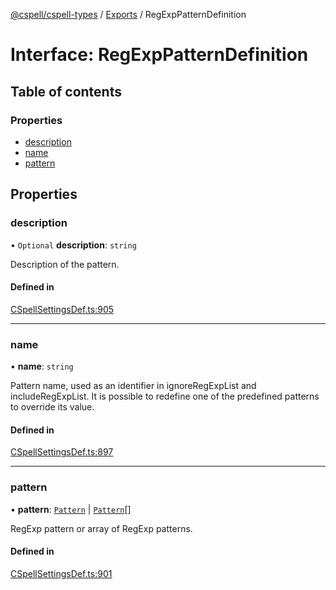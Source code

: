 [@cspell/cspell-types](../README.md) / [Exports](../modules.md) / RegExpPatternDefinition

# Interface: RegExpPatternDefinition

## Table of contents

### Properties

- [description](RegExpPatternDefinition.md#description)
- [name](RegExpPatternDefinition.md#name)
- [pattern](RegExpPatternDefinition.md#pattern)

## Properties

### description

• `Optional` **description**: `string`

Description of the pattern.

#### Defined in

[CSpellSettingsDef.ts:905](https://github.com/streetsidesoftware/cspell/blob/b1f296d/packages/cspell-types/src/CSpellSettingsDef.ts#L905)

___

### name

• **name**: `string`

Pattern name, used as an identifier in ignoreRegExpList and includeRegExpList.
It is possible to redefine one of the predefined patterns to override its value.

#### Defined in

[CSpellSettingsDef.ts:897](https://github.com/streetsidesoftware/cspell/blob/b1f296d/packages/cspell-types/src/CSpellSettingsDef.ts#L897)

___

### pattern

• **pattern**: [`Pattern`](../modules.md#pattern) \| [`Pattern`](../modules.md#pattern)[]

RegExp pattern or array of RegExp patterns.

#### Defined in

[CSpellSettingsDef.ts:901](https://github.com/streetsidesoftware/cspell/blob/b1f296d/packages/cspell-types/src/CSpellSettingsDef.ts#L901)
